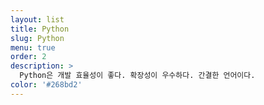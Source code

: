```yaml
---
layout: list
title: Python
slug: Python
menu: true
order: 2
description: >
  Python은 개발 효율성이 좋다. 확장성이 우수하다. 간결한 언어이다. 
color: '#268bd2'
---
```

